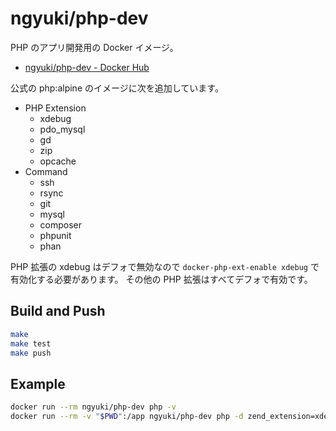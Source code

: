 # ngyuki/php-dev

PHP のアプリ開発用の Docker イメージ。

- [ngyuki/php-dev - Docker Hub](https://hub.docker.com/r/ngyuki/php-dev/ "ngyuki/php-dev - Docker Hub")

公式の php:alpine のイメージに次を追加しています。

- PHP Extension
    - xdebug
    - pdo_mysql
    - gd
    - zip
    - opcache
- Command
    - ssh
    - rsync
    - git
    - mysql
    - composer
    - phpunit
    - phan

PHP 拡張の xdebug はデフォで無効なので `docker-php-ext-enable xdebug` で有効化する必要があります。
その他の PHP 拡張はすべてデフォで有効です。

## Build and Push

```sh
make
make test
make push
```

## Example

```sh
docker run --rm ngyuki/php-dev php -v
docker run --rm -v "$PWD":/app ngyuki/php-dev php -d zend_extension=xdebug.so -d opcache.enable_cli=1 /app/check.php
```

